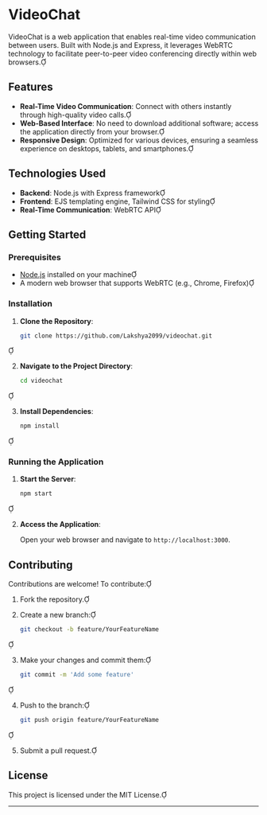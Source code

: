 # VideoChat

VideoChat is a web application that enables real-time video communication between users. Built with Node.js and Express, it leverages WebRTC technology to facilitate peer-to-peer video conferencing directly within web browsers.

## Features

- **Real-Time Video Communication**: Connect with others instantly through high-quality video calls.
- **Web-Based Interface**: No need to download additional software; access the application directly from your browser.
- **Responsive Design**: Optimized for various devices, ensuring a seamless experience on desktops, tablets, and smartphones.

## Technologies Used

- **Backend**: Node.js with Express framework
- **Frontend**: EJS templating engine, Tailwind CSS for styling
- **Real-Time Communication**: WebRTC API

## Getting Started

### Prerequisites

- [Node.js](https://nodejs.org/) installed on your machine
- A modern web browser that supports WebRTC (e.g., Chrome, Firefox)

### Installation

1. **Clone the Repository**:

   ```bash
   git clone https://github.com/Lakshya2099/videochat.git
   ```


2. **Navigate to the Project Directory**:

   ```bash
   cd videochat
   ```


3. **Install Dependencies**:

   ```bash
   npm install
   ```


### Running the Application

1. **Start the Server**:

   ```bash
   npm start
   ```


2. **Access the Application**:

   Open your web browser and navigate to `http://localhost:3000`.

## Contributing

Contributions are welcome! To contribute:

1. Fork the repository.
2. Create a new branch:

   ```bash
   git checkout -b feature/YourFeatureName
   ```


3. Make your changes and commit them:

   ```bash
   git commit -m 'Add some feature'
   ```


4. Push to the branch:

   ```bash
   git push origin feature/YourFeatureName
   ```


5. Submit a pull request.

## License

This project is licensed under the MIT License.

---

